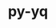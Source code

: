 ---
title: "py-yq"
layout: cache
categories: [package, develop]
meta: {"compilers": ["gcc@10.2.1", "gcc@7.5.0", "none"], "num_specs": 43, "num_specs_by_stack": {"developer-tools": 4, "developer-tools-aarch64-linux-gnu": 13, "developer-tools-darwin": 11, "developer-tools-manylinux2014": 2, "developer-tools-x86_64_v3-linux-gnu": 13, "root": 43}, "oss": ["centos7", "rhel8", "sequoia", "ubuntu18.04"], "platforms": ["darwin", "linux"], "stacks": ["developer-tools", "developer-tools-aarch64-linux-gnu", "developer-tools-darwin", "developer-tools-manylinux2014", "developer-tools-x86_64_v3-linux-gnu", "root"], "targets": ["aarch64", "x86_64_v3"], "versions": ["2.12.2"]}
spec_details: [{"compiler": "none", "hash": "2ql7mlch3kphzbmwvuoe5nay7jtw3yzb", "os": "sequoia", "platform": "darwin", "size": "-", "stacks": ["developer-tools-darwin", "root"], "target": "aarch64", "variants": ["build_system=python_pip"], "versions": ["2.12.2"]}, {"compiler": "gcc@7.5.0", "hash": "3xmrowtmg3epu7cxwfw2a6hcjyk656lx", "os": "ubuntu18.04", "platform": "linux", "size": "-", "stacks": ["developer-tools", "root"], "target": "x86_64_v3", "variants": ["build_system=python_pip"], "versions": ["2.12.2"]}, {"compiler": "none", "hash": "45dbjmqypnbareoyl4omaaimwtpoivtn", "os": "centos7", "platform": "linux", "size": "-", "stacks": ["developer-tools-x86_64_v3-linux-gnu", "root"], "target": "x86_64_v3", "variants": ["build_system=python_pip"], "versions": ["2.12.2"]}, {"compiler": "none", "hash": "4cn25lw6ywypz3h5zowxsylqvcczk4gx", "os": "rhel8", "platform": "linux", "size": "-", "stacks": ["developer-tools-aarch64-linux-gnu", "root"], "target": "aarch64", "variants": ["build_system=python_pip"], "versions": ["2.12.2"]}, {"compiler": "gcc@7.5.0", "hash": "5ey2wrlaipvcoxuofigc34fzfdfpix36", "os": "ubuntu18.04", "platform": "linux", "size": "-", "stacks": ["developer-tools", "root"], "target": "x86_64_v3", "variants": ["build_system=python_pip"], "versions": ["2.12.2"]}, {"compiler": "gcc@10.2.1", "hash": "5ynzqu4kvoa3dfq5zmuypx5opuwoxr4l", "os": "centos7", "platform": "linux", "size": "-", "stacks": ["developer-tools-manylinux2014", "root"], "target": "x86_64_v3", "variants": ["build_system=python_pip"], "versions": ["2.12.2"]}, {"compiler": "none", "hash": "6nevmslg2vu3b2so3bvetrynt3lm6ek3", "os": "sequoia", "platform": "darwin", "size": "-", "stacks": ["developer-tools-darwin", "root"], "target": "aarch64", "variants": ["build_system=python_pip"], "versions": ["2.12.2"]}, {"compiler": "none", "hash": "6vdog57cj6ydczl2aaejakrj5u7ehe3r", "os": "rhel8", "platform": "linux", "size": "-", "stacks": ["developer-tools-aarch64-linux-gnu", "root"], "target": "aarch64", "variants": ["build_system=python_pip"], "versions": ["2.12.2"]}, {"compiler": "gcc@7.5.0", "hash": "73m5fen7wcec5uz2lhsrkfbjzlxonzd6", "os": "ubuntu18.04", "platform": "linux", "size": "-", "stacks": ["developer-tools", "root"], "target": "x86_64_v3", "variants": ["build_system=python_pip"], "versions": ["2.12.2"]}, {"compiler": "none", "hash": "7neppk5ghqtkpsaajkwxaplzw325mzdw", "os": "rhel8", "platform": "linux", "size": "-", "stacks": ["developer-tools-aarch64-linux-gnu", "root"], "target": "aarch64", "variants": ["build_system=python_pip"], "versions": ["2.12.2"]}, {"compiler": "none", "hash": "a6hrczj7gszrkgdkbdmtbftb2mrgk2va", "os": "rhel8", "platform": "linux", "size": "-", "stacks": ["developer-tools-aarch64-linux-gnu", "root"], "target": "aarch64", "variants": ["build_system=python_pip"], "versions": ["2.12.2"]}, {"compiler": "none", "hash": "anbmhffdxnag5hqky5b5i6gwvhhyglk6", "os": "rhel8", "platform": "linux", "size": "-", "stacks": ["developer-tools-aarch64-linux-gnu", "root"], "target": "aarch64", "variants": ["build_system=python_pip"], "versions": ["2.12.2"]}, {"compiler": "none", "hash": "bj4nm5vpmzvrstwjfpqlrkp57a74v7ec", "os": "sequoia", "platform": "darwin", "size": "-", "stacks": ["developer-tools-darwin", "root"], "target": "aarch64", "variants": ["build_system=python_pip"], "versions": ["2.12.2"]}, {"compiler": "none", "hash": "bqild6cd5fkq6q3jnz6e4smpetkhwy44", "os": "sequoia", "platform": "darwin", "size": "-", "stacks": ["developer-tools-darwin", "root"], "target": "aarch64", "variants": ["build_system=python_pip"], "versions": ["2.12.2"]}, {"compiler": "none", "hash": "fcp3lz35dgi7qy3afsxepc7jtm2nv5lw", "os": "sequoia", "platform": "darwin", "size": "-", "stacks": ["developer-tools-darwin", "root"], "target": "aarch64", "variants": ["build_system=python_pip"], "versions": ["2.12.2"]}, {"compiler": "none", "hash": "ftb7ffydq7vbvoqij6l22cxuvngvlseh", "os": "sequoia", "platform": "darwin", "size": "-", "stacks": ["developer-tools-darwin", "root"], "target": "aarch64", "variants": ["build_system=python_pip"], "versions": ["2.12.2"]}, {"compiler": "none", "hash": "gopijixhjgkf2o2f6i4gbbvujdyhaify", "os": "rhel8", "platform": "linux", "size": "-", "stacks": ["developer-tools-aarch64-linux-gnu", "root"], "target": "aarch64", "variants": ["build_system=python_pip"], "versions": ["2.12.2"]}, {"compiler": "none", "hash": "gvc3xhrv5kyl6qiisqbrzzfnyj25u5mz", "os": "centos7", "platform": "linux", "size": "-", "stacks": ["developer-tools-x86_64_v3-linux-gnu", "root"], "target": "x86_64_v3", "variants": ["build_system=python_pip"], "versions": ["2.12.2"]}, {"compiler": "none", "hash": "hzklfokzgcacooahtrhe3mlh7zqgv5cj", "os": "centos7", "platform": "linux", "size": "-", "stacks": ["developer-tools-x86_64_v3-linux-gnu", "root"], "target": "x86_64_v3", "variants": ["build_system=python_pip"], "versions": ["2.12.2"]}, {"compiler": "none", "hash": "i2rtxj5634d3xppamldvafamfmus3o3l", "os": "sequoia", "platform": "darwin", "size": "-", "stacks": ["developer-tools-darwin", "root"], "target": "aarch64", "variants": ["build_system=python_pip"], "versions": ["2.12.2"]}, {"compiler": "none", "hash": "j6v3yp3cet3g5dskaldgl2tf2qqwh2nw", "os": "rhel8", "platform": "linux", "size": "-", "stacks": ["developer-tools-aarch64-linux-gnu", "root"], "target": "aarch64", "variants": ["build_system=python_pip"], "versions": ["2.12.2"]}, {"compiler": "none", "hash": "l6e3itcddm5rvgwnkae4mgwk363glnqv", "os": "centos7", "platform": "linux", "size": "-", "stacks": ["developer-tools-x86_64_v3-linux-gnu", "root"], "target": "x86_64_v3", "variants": ["build_system=python_pip"], "versions": ["2.12.2"]}, {"compiler": "none", "hash": "mbw7yqazf4tbuxx2fiotfjdqqdwekw4k", "os": "centos7", "platform": "linux", "size": "-", "stacks": ["developer-tools-x86_64_v3-linux-gnu", "root"], "target": "x86_64_v3", "variants": ["build_system=python_pip"], "versions": ["2.12.2"]}, {"compiler": "none", "hash": "mztyyz27vp5n5aaqckbv7ww3yi563yx5", "os": "rhel8", "platform": "linux", "size": "-", "stacks": ["developer-tools-aarch64-linux-gnu", "root"], "target": "aarch64", "variants": ["build_system=python_pip"], "versions": ["2.12.2"]}, {"compiler": "none", "hash": "ndy4qnpeptbkmeqqkwm4eszclmtfojhb", "os": "centos7", "platform": "linux", "size": "-", "stacks": ["developer-tools-x86_64_v3-linux-gnu", "root"], "target": "x86_64_v3", "variants": ["build_system=python_pip"], "versions": ["2.12.2"]}, {"compiler": "none", "hash": "ox7lbncljuutt2mgatbmybthtkihx36z", "os": "centos7", "platform": "linux", "size": "-", "stacks": ["developer-tools-x86_64_v3-linux-gnu", "root"], "target": "x86_64_v3", "variants": ["build_system=python_pip"], "versions": ["2.12.2"]}, {"compiler": "none", "hash": "ppjttk6nvsba7y5ve2uwpfi7vghiwfws", "os": "rhel8", "platform": "linux", "size": "-", "stacks": ["developer-tools-aarch64-linux-gnu", "root"], "target": "aarch64", "variants": ["build_system=python_pip"], "versions": ["2.12.2"]}, {"compiler": "none", "hash": "pqolup6fcvrelups7pjrllzmdywvy2bc", "os": "centos7", "platform": "linux", "size": "-", "stacks": ["developer-tools-x86_64_v3-linux-gnu", "root"], "target": "x86_64_v3", "variants": ["build_system=python_pip"], "versions": ["2.12.2"]}, {"compiler": "none", "hash": "rioyqqesggl2sf3i7su4362g22cvvmux", "os": "rhel8", "platform": "linux", "size": "-", "stacks": ["developer-tools-aarch64-linux-gnu", "root"], "target": "aarch64", "variants": ["build_system=python_pip"], "versions": ["2.12.2"]}, {"compiler": "gcc@10.2.1", "hash": "s4j2ova6mdfj2e5ntc6hjrrp7gq3d67c", "os": "centos7", "platform": "linux", "size": "-", "stacks": ["developer-tools-manylinux2014", "root"], "target": "x86_64_v3", "variants": ["build_system=python_pip"], "versions": ["2.12.2"]}, {"compiler": "none", "hash": "s7l5j5sb4msr62px2q4urbg6ggoipfhr", "os": "centos7", "platform": "linux", "size": "-", "stacks": ["developer-tools-x86_64_v3-linux-gnu", "root"], "target": "x86_64_v3", "variants": ["build_system=python_pip"], "versions": ["2.12.2"]}, {"compiler": "none", "hash": "tcfhf47unoqkobdpyhxq6y5hwmtktvtf", "os": "centos7", "platform": "linux", "size": "-", "stacks": ["developer-tools-x86_64_v3-linux-gnu", "root"], "target": "x86_64_v3", "variants": ["build_system=python_pip"], "versions": ["2.12.2"]}, {"compiler": "none", "hash": "td2csvkvkpysek5arn5sibgydh65njpk", "os": "sequoia", "platform": "darwin", "size": "-", "stacks": ["developer-tools-darwin", "root"], "target": "aarch64", "variants": ["build_system=python_pip"], "versions": ["2.12.2"]}, {"compiler": "none", "hash": "ubvyixy37vb5i2vou7fthh3pe6nkc35l", "os": "sequoia", "platform": "darwin", "size": "-", "stacks": ["developer-tools-darwin", "root"], "target": "aarch64", "variants": ["build_system=python_pip"], "versions": ["2.12.2"]}, {"compiler": "none", "hash": "vabmybagogxzvh27bl7bswm34gob2x3c", "os": "centos7", "platform": "linux", "size": "-", "stacks": ["developer-tools-x86_64_v3-linux-gnu", "root"], "target": "x86_64_v3", "variants": ["build_system=python_pip"], "versions": ["2.12.2"]}, {"compiler": "none", "hash": "vogxolhbf5gqykmcgwaq2wq5tnosshl3", "os": "rhel8", "platform": "linux", "size": "-", "stacks": ["developer-tools-aarch64-linux-gnu", "root"], "target": "aarch64", "variants": ["build_system=python_pip"], "versions": ["2.12.2"]}, {"compiler": "none", "hash": "w75zb3llqa2osajzbwi53simt7nrvkyn", "os": "rhel8", "platform": "linux", "size": "-", "stacks": ["developer-tools-aarch64-linux-gnu", "root"], "target": "aarch64", "variants": ["build_system=python_pip"], "versions": ["2.12.2"]}, {"compiler": "none", "hash": "w7flcwpoegdbc2iwjesyobucgkhmvwcm", "os": "rhel8", "platform": "linux", "size": "-", "stacks": ["developer-tools-aarch64-linux-gnu", "root"], "target": "aarch64", "variants": ["build_system=python_pip"], "versions": ["2.12.2"]}, {"compiler": "none", "hash": "xft2dqzk2sckjo3tbujrokffq6domj4w", "os": "sequoia", "platform": "darwin", "size": "-", "stacks": ["developer-tools-darwin", "root"], "target": "aarch64", "variants": ["build_system=python_pip"], "versions": ["2.12.2"]}, {"compiler": "none", "hash": "xuhs76ctihuqty2nit6syw64l4wsjbyw", "os": "centos7", "platform": "linux", "size": "-", "stacks": ["developer-tools-x86_64_v3-linux-gnu", "root"], "target": "x86_64_v3", "variants": ["build_system=python_pip"], "versions": ["2.12.2"]}, {"compiler": "none", "hash": "y3oyxel43k44yrbkhvaguko5ytfjzke3", "os": "centos7", "platform": "linux", "size": "-", "stacks": ["developer-tools-x86_64_v3-linux-gnu", "root"], "target": "x86_64_v3", "variants": ["build_system=python_pip"], "versions": ["2.12.2"]}, {"compiler": "none", "hash": "ycecmvlj4bcobpc53srvcmgshmk25cme", "os": "sequoia", "platform": "darwin", "size": "-", "stacks": ["developer-tools-darwin", "root"], "target": "aarch64", "variants": ["build_system=python_pip"], "versions": ["2.12.2"]}, {"compiler": "gcc@7.5.0", "hash": "yk4a7i664sencfc3zemcjumy4tdnhkwp", "os": "ubuntu18.04", "platform": "linux", "size": "-", "stacks": ["developer-tools", "root"], "target": "x86_64_v3", "variants": ["build_system=python_pip"], "versions": ["2.12.2"]}]
---